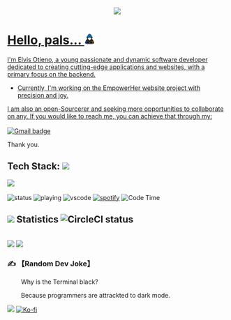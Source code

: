 <br>

<p align="center">
 <a href="https://github.com/the-1Riddle">
 <img src="https://readme-typing-svg.demolab.com?lines=Hey+You+Are+Welcome+To+My+Profile;and+hope+you+find+it+awesome;I+Am+Passionate+About+Coding;a+Fullstack+Software+Engineer;I+am+from+Nairobi+Kenya"/>

</p>


<h1>Hello, pals... <img src = "https://github.com/0xAbdulKhalid/0xAbdulKhalid/raw/main/assets/mdImages/about_me.gif" width = 25px></picture></h1>

I'm Elvis Otieno, <!--a passionate software engineering student at ALX Africa/Holberton School, dedicated to honing my skills in application development, and software systems as I strive to excel in the dynamic field of software development.--> a young passionate and dynamic software developer dedicated to creating cutting-edge applications and websites, with a primary focus on the backend.

- Currently, I'm working on the EmpowerHer website project with precision and joy. 

I am also an open-Sourcerer and seeking more opportunities to collaborate on any. If you would like to reach me, you can achieve that through my: <br>
<br>[![Gmail badge](https://img.shields.io/badge/gmail-red?logo=gmail&style=for-the-badge&logoColor=white)](mailto:elvisotienomboya@gmail.com)

Thank you.

## <b> Tech Stack:  </b><img src="https://media2.giphy.com/media/QssGEmpkyEOhBCb7e1/giphy.gif?cid=ecf05e47a0n3gi1bfqntqmob8g9aid1oyj2wr3ds3mg700bl&rid=giphy.gif" width ="30">
<p align="left">
  <a href="https://skillicons.dev">
    <img src="https://skillicons.dev/icons?i=c,python,rust,cs,js,git,bash,php,github,dotnet,flask,fastapi,vue,regex,nginx,mysql,mongodb,redis,md,linux,redhat,vim,visualstudio,docker,html,css&perline=13" />
  </a>
</p>


![status](https://nocache.advaith.workers.dev?url=https://img.shields.io/endpoint?url=https://dev.discordprofiles.me/api/badge/status/1118614849535090759?simple=true)
![playing](https://nocache.advaith.workers.dev?url=https://img.shields.io/endpoint?url=https://dev.discordprofiles.me/api/badge/playing/1118614849535090759)
![vscode](https://nocache.advaith.workers.dev?url=https://img.shields.io/endpoint?url=https://dev.discordprofiles.me/api/badge/vscode/1118614849535090759)
[![spotify](https://nocache.advaith.workers.dev?url=https://img.shields.io/endpoint?url=https://dev.discordprofiles.me/api/badge/spotify/1118614849535090759)](https://dev.discordprofiles.me/openspotify/1118614849535090759)
![Code Time](http://img.shields.io/badge/Code%20Time-3%2C735%20hrs%2046%20mins-blue)

## <img src="https://media.giphy.com/media/iY8CRBdQXODJSCERIr/giphy.gif" width="40"> Statistics ![CircleCI status](https://circleci.com/gh/CircleCI-Public/shellcheck-orb.svg "CircleCI status")

<br>
<a href="https://github.com/the-1Riddle" target="_blank"><img height="170em" src="https://github-readme-stats.vercel.app/api?username=the1Riddle&show_icons=true&bg_color=00000000&hide_border=true&hide_title=true&alt="GitHub statistics"></a>
<a href="https://github.com/the-1Riddle" target="_blank" target="_blank"><img height="170em" src="https://github-readme-stats.vercel.app/api/top-langs/?username=the1Riddle&langs_count=8&layout=compact&bg_color=00000000&hide_border=true&hide_title=true&hide=shaderlab"></a>


</br>

### ✍️ 【﻿Random Dev Joke】

  &nbsp; &nbsp; &nbsp; &nbsp; Why is the Terminal black?
  
  &nbsp; &nbsp; &nbsp; &nbsp; Because programmers are attrackted to dark mode.

![](https://komarev.com/ghpvc/?username=the1Riddle&style=plastic&color=green&label=PROFILE+VIEWS) [![Ko-fi](https://img.shields.io/badge/Tea-coffee-red?logo=ko-fi)](https://ko-fi.com/the1riddle)


<br>
<!---
the1Riddle/the1Riddle is a ✨ special ✨ repository because its `README.md` (this file) appears on your GitHub profile.
You can click the Preview link to take a look at your changes.
--->

